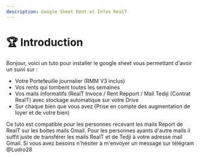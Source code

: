 ```yaml
---
description: Google Sheet Rent et Infos RealT
---
```


# 🏆 Introduction

Bonjour, voici un tuto pour installer le google sheet vous permettant d'avoir un suivi sur :

* &#x20;Votre Portefeuille journalier (RMM V3 inclus)
* &#x20;Vos rents qui tombent toutes les semaines
* &#x20;Vos mails informatifs (RealT Invoce / Rent Repport / Mail Tediji (Contrat RealT) avec stockage automatique sur votre Drive
* &#x20;Sur chaque bien que vous avez (Prise en compte des augmentation de loyer et de votre bien)



Ce tuto est compatible pour les personnes recevant les mails Report de RealT sur les boites mails Gmail. Pour les personnes ayants d'autre mails il suffit juste de transférer les mails RealT et de Tedji à votre adresse mail Gmail. Si vous avez besoins n'hésiter à m'envoyer un message sur télégram @Ludro28
